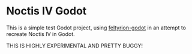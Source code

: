 # Noctis IV Godot

This is a simple test Godot project, using [feltyrion-godot](https://github.com/jorisvddonk/feltyrion-godot) in an attempt to recreate Noctis IV in Godot.

THIS IS HIGHLY EXPERIMENTAL AND PRETTY BUGGY!
